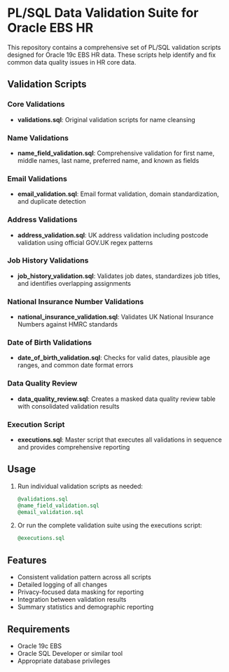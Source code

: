 # PL/SQL Data Validation Suite for Oracle EBS HR

This repository contains a comprehensive set of PL/SQL validation scripts designed for Oracle 19c EBS HR data. These scripts help identify and fix common data quality issues in HR core data.

## Validation Scripts

### Core Validations
- **validations.sql**: Original validation scripts for name cleansing

### Name Validations
- **name_field_validation.sql**: Comprehensive validation for first name, middle names, last name, preferred name, and known as fields

### Email Validations
- **email_validation.sql**: Email format validation, domain standardization, and duplicate detection

### Address Validations
- **address_validation.sql**: UK address validation including postcode validation using official GOV.UK regex patterns

### Job History Validations
- **job_history_validation.sql**: Validates job dates, standardizes job titles, and identifies overlapping assignments

### National Insurance Number Validations
- **national_insurance_validation.sql**: Validates UK National Insurance Numbers against HMRC standards

### Date of Birth Validations
- **date_of_birth_validation.sql**: Checks for valid dates, plausible age ranges, and common date format errors

### Data Quality Review
- **data_quality_review.sql**: Creates a masked data quality review table with consolidated validation results

### Execution Script
- **executions.sql**: Master script that executes all validations in sequence and provides comprehensive reporting

## Usage

1. Run individual validation scripts as needed:
   ```sql
   @validations.sql
   @name_field_validation.sql
   @email_validation.sql
   ```

2. Or run the complete validation suite using the executions script:
   ```sql
   @executions.sql
   ```

## Features

- Consistent validation pattern across all scripts
- Detailed logging of all changes
- Privacy-focused data masking for reporting
- Integration between validation results
- Summary statistics and demographic reporting

## Requirements

- Oracle 19c EBS
- Oracle SQL Developer or similar tool
- Appropriate database privileges

